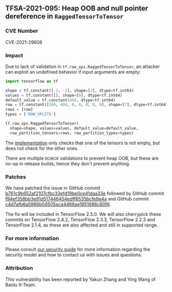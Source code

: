 ## TFSA-2021-095: Heap OOB and null pointer dereference in `RaggedTensorToTensor`

### CVE Number
CVE-2021-29608

### Impact
Due to lack of validation in `tf.raw_ops.RaggedTensorToTensor`, an attacker can
exploit an undefined behavior if input arguments are empty:

```python
import tensorflow as tf

shape = tf.constant([-1, -1], shape=[2], dtype=tf.int64)
values = tf.constant([], shape=[0], dtype=tf.int64)
default_value = tf.constant(404, dtype=tf.int64)
row = tf.constant([269, 404, 0, 0, 0, 0, 0], shape=[7], dtype=tf.int64)
rows = [row]
types = ['ROW_SPLITS']

tf.raw_ops.RaggedTensorToTensor(
  shape=shape, values=values, default_value=default_value,
  row_partition_tensors=rows, row_partition_types=types)
```

The
[implementation](https://github.com/galeone/tensorflow/blob/656e7673b14acd7835dc778867f84916c6d1cac2/tensorflow/core/kernels/ragged_tensor_to_tensor_op.cc#L356-L360)
only checks that one of the tensors is not empty, but does not check for the
other ones.

There are multiple `DCHECK` validations to prevent heap OOB, but these are no-op
in release builds, hence they don't prevent anything.

### Patches
We have patched the issue in GitHub commit
[b761c9b652af2107cfbc33efd19be0ce41daa33e](https://github.com/galeone/tensorflow/commit/b761c9b652af2107cfbc33efd19be0ce41daa33e)
followed by GitHub commit
[f94ef358bb3e91d517446454edff6535bcfe8e4a](https://github.com/galeone/tensorflow/commit/f94ef358bb3e91d517446454edff6535bcfe8e4a)
and GitHub commit
[c4d7afb6a5986b04505aca4466ae1951686c80f6](https://github.com/galeone/tensorflow/commit/c4d7afb6a5986b04505aca4466ae1951686c80f6).

The fix will be included in TensorFlow 2.5.0. We will also cherrypick these
commits on TensorFlow 2.4.2, TensorFlow 2.3.3, TensorFlow 2.2.3 and TensorFlow
2.1.4, as these are also affected and still in supported range.

### For more information
Please consult [our security
guide](https://github.com/galeone/tensorflow/blob/master/SECURITY.md) for
more information regarding the security model and how to contact us with issues
and questions.

### Attribution
This vulnerability has been reported by Yakun Zhang and Ying Wang of Baidu
X-Team.
